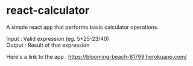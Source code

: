 # react-calculator
A simple react app that performs basic calculator operations.

Input : Valid expression (eg. 5+25-23/40)<br> 
Output : Result of that expression

Here's a link to the app :
https://blooming-beach-81799.herokuapp.com/
